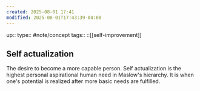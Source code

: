 ```yaml
---
created: 2025-08-01 17:41
modified: 2025-08-01T17:43:39-04:00
---
```

up::
type:: #note/concept 
tags:: ::[[self-improvement]]
## Self actualization

The desire to become a more capable person. Self actualization is the highest personal aspirational human need in  Maslow's hierarchy.
It is when one's potential is realized after more basic needs are fulfilled. 